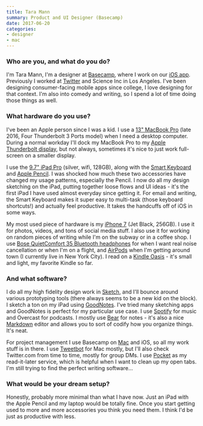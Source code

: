 ```yaml
---
title: Tara Mann
summary: Product and UI Designer (Basecamp)
date: 2017-06-20
categories:
- designer
- mac
---
```


### Who are you, and what do you do?

I'm Tara Mann, I'm a designer at [Basecamp][], where I work on our [iOS app][basecamp-ios]. Previously I worked at [Twitter][] and Science Inc in Los Angeles. I've been designing consumer-facing mobile apps since college, I love designing for that context. I'm also into comedy and writing, so I spend a lot of time doing those things as well. 

### What hardware do you use?

I've been an Apple person since I was a kid. I use a [13" MacBook Pro][macbook-pro] (late 2016, Four Thunderbolt 3 Ports model) when I need a desktop computer. During a normal workday I'll dock my MacBook Pro to my [Apple Thunderbolt display][thunderbolt-display], but not always, sometimes it's nice to just work full-screen on a smaller display.

I use the [9.7" iPad Pro][ipad-pro] (silver, wifi, 128GB), along with the [Smart Keyboard][smart-keyboard] and [Apple Pencil][pencil]. I was shocked how much these two accessories have changed my usage patterns, especially the Pencil. I now do all my design sketching on the iPad, putting together loose flows and UI ideas - it's the first iPad I have used almost everyday since getting it. For email and writing, the Smart Keyboard makes it super easy to multi-task (those keyboard shortcuts!) and actually feel productive. It takes the handcuffs off of iOS in some ways.

My most used piece of hardware is my [iPhone 7][iphone-7] (Jet Black, 256GB). I use it for photos, videos, and tons of social media stuff. I also use it for working on random pieces of writing while I'm on the subway or in a coffee shop. I use [Bose QuietComfort 35 Bluetooth headphones][quietcomfort-35] for when I want real noise cancellation or when I'm on a flight, and [AirPods][] when I'm getting around town (I currently live in New York City). I read on a [Kindle Oasis][kindle-oasis] - it's small and light, my favorite Kindle so far.

### And what software?

I do all my high fidelity design work in [Sketch][], and I'll bounce around various prototyping tools (there always seems to be a new kid on the block). I sketch a ton on my iPad using [GoodNotes][goodnotes-ios]. I've tried many sketching apps and GoodNotes is perfect for my particular use case. I use [Spotify][] for music and Overcast for podcasts. I mostly use [Bear][] for notes - it's also a nice [Markdown][] editor and allows you to sort of codify how you organize things. It's neat.

For project management I use Basecamp on [Mac][basecamp-mac] and iOS, so all my work stuff is in there. I use [Tweetbot][tweetbot] for Mac mostly, but I'll also check Twitter.com from time to time, mostly for group DMs. I use [Pocket][] as my read-it-later service, which is helpful when I want to clean up my open tabs. I'm still trying to find the perfect writing software...

### What would be your dream setup?

Honestly, probably more minimal than what I have now. Just an iPad with the Apple Pencil and my laptop would be totally fine. Once you start getting used to more and more accessories you think you need them. I think I'd be just as productive with less.

[airpods]: https://en.wikipedia.org/wiki/AirPods "Wireless in-ear headphones."
[basecamp-ios]: https://itunes.apple.com/us/app/id1015603248 "A client for the collaboration platform."
[basecamp-mac]: https://basecamp.com/help/3/guides/apps/mac "A client for the collaboration software."
[basecamp]: https://basecamp.com/ "Web-based project management."
[bear]: http://www.bear-writer.com "A note taking application for macOS."
[goodnotes-ios]: http://www.goodnotesapp.com "A handwritten note-taking app."
[ipad-pro]: https://en.wikipedia.org/wiki/IPad_Pro "An iOS tablet."
[iphone-7]: https://en.wikipedia.org/wiki/IPhone_7 "A 4.7 inch iOS smartphone."
[kindle-oasis]: https://www.amazon.com/Amazon-Kindle-Oasis-eReader-with-Leather-Charging-Cover/dp/B00REQKWGA "An ebook reader."
[macbook-pro]: https://www.apple.com/macbook-pro/ "A laptop."
[markdown]: https://daringfireball.net/projects/markdown/ "An email-like format for marking up text."
[pencil]: https://www.fiftythree.com/pencil "An iPad stylus."
[pocket]: https://getpocket.com/ "A service for storing links to look at later on."
[quietcomfort-35]: https://www.bose.com/en_us/products/headphones/over_ear_headphones/quietcomfort-35-wireless.html "Wireless over-the-ear headphones."
[sketch]: https://www.sketchapp.com/ "A vector drawing application for Mac OS X."
[smart-keyboard]: https://www.apple.com/smart-keyboard/ "A keyboard and cover for the iPad Pro."
[spotify]: https://www.spotify.com/us/ "A music streaming service."
[thunderbolt-display]: https://www.apple.com/displays/ "A Thunderbolt-powered monitor."
[tweetbot]: https://tapbots.com/tweetbot/mac/ "A Twitter client for the Mac."
[twitter]: https://twitter.com/ "An online micro-blogging platform."
